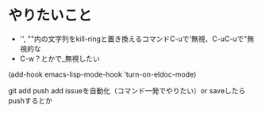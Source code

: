 # やりたいこと
- '', ""内の文字列をkill-ringと置き換えるコマンドC-uで'無視、C-uC-uで"無視的な
- C-w？とかで_無視したい

(add-hook emacs-lisp-mode-hook 'turn-on-eldoc-mode)

git add push add issueを自動化（コマンド一発でやりたい）or saveしたらpushするとか

